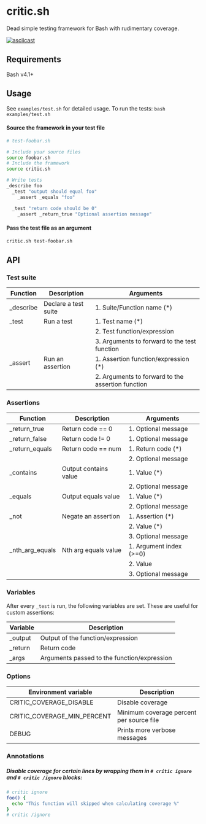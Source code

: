 # critic.sh

Dead simple testing framework for Bash with rudimentary coverage.

[![asciicast](https://asciinema.org/a/301445.svg)](https://asciinema.org/a/301445)

## Requirements

Bash v4.1+

## Usage

See `examples/test.sh` for detailed usage. To run the tests: `bash examples/test.sh`

#### Source the framework in your test file

```bash
# test-foobar.sh

# Include your source files
source foobar.sh
# Include the framework
source critic.sh

# Write tests
_describe foo
  _test "output should equal foo"
    _assert _equals "foo"

  _test "return code should be 0"
    _assert _return_true "Optional assertion message"
```

#### Pass the test file as an argument

```bash
critic.sh test-foobar.sh
```

## API

### Test suite

| Function   | Description          | Arguments                                         |
| ---------- | -------------------- | ------------------------------------------------- |
| \_describe | Declare a test suite | 1. Suite/Function name (\*)                       |
| \_test     | Run a test           | 1. Test name (\*)                                 |
|            |                      | 2. Test function/expression                       |
|            |                      | 3. Arguments to forward to the test function      |
| \_assert   | Run an assertion     | 1. Assertion function/expression (\*)             |
|            |                      | 2. Arguments to forward to the assertion function |

### Assertions

| Function         | Description           | Arguments               |
| ---------------- | --------------------- | ----------------------- |
| \_return_true    | Return code == 0      | 1. Optional message     |
| \_return_false   | Return code != 0      | 1. Optional message     |
| \_return_equals  | Return code == num    | 1. Return code (\*)     |
|                  |                       | 2. Optional message     |
| \_contains       | Output contains value | 1. Value (\*)           |
|                  |                       | 2. Optional message     |
| \_equals         | Output equals value   | 1. Value (\*)           |
|                  |                       | 2. Optional message     |
| \_not            | Negate an assertion   | 1. Assertion (\*)       |
|                  |                       | 2. Value (\*)           |
|                  |                       | 3. Optional message     |
| \_nth_arg_equals | Nth arg equals value  | 1. Argument index (>=0) |
|                  |                       | 2. Value                |
|                  |                       | 3. Optional message     |

### Variables

After every `_test` is run, the following variables are set. These are useful for custom assertions:

| Variable | Description                                 |
| -------- | ------------------------------------------- |
| \_output | Output of the function/expression           |
| \_return | Return code                                 |
| \_args   | Arguments passed to the function/expression |

### Options

| Environment variable        | Description                              |
| --------------------------- | ---------------------------------------- |
| CRITIC_COVERAGE_DISABLE     | Disable coverage                         |
| CRITIC_COVERAGE_MIN_PERCENT | Minimum coverage percent per source file |
| DEBUG                       | Prints more verbose messages             |

### Annotations

##### Disable coverage for certain lines by wrapping them in `# critic ignore` and `# critic /ignore` blocks:

```bash
# critic ignore
foo() {
  echo "This function will skipped when calculating coverage %"
}
# critic /ignore
```
